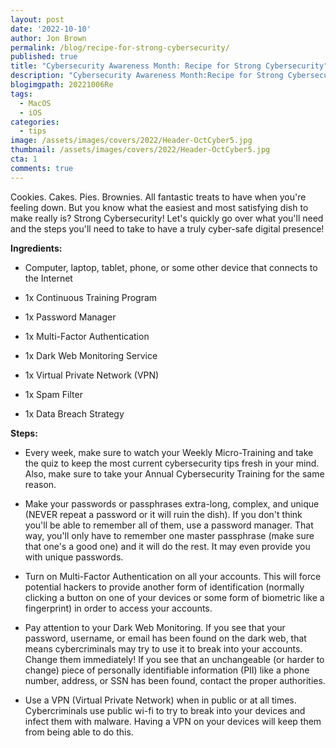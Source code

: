 ```yaml
---
layout: post
date: '2022-10-10'
author: Jon Brown
permalink: /blog/recipe-for-strong-cybersecurity/
published: true
title: "Cybersecurity Awareness Month: Recipe for Strong Cybersecurity"
description: "Cybersecurity Awareness Month:Recipe for Strong Cybersecurity"
blogimgpath: 20221006Re
tags:
  - MacOS
  - iOS
categories:
  - tips
image: /assets/images/covers/2022/Header-OctCyber5.jpg
thumbnail: /assets/images/covers/2022/Header-OctCyber5.jpg
cta: 1
comments: true
---
```

Cookies. Cakes. Pies. Brownies. All fantastic treats to have when you're
feeling down. But you know what the easiest and most satisfying dish to
make really is? Strong Cybersecurity! Let's quickly go over what you'll
need and the steps you'll need to take to have a truly cyber-safe
digital presence!

**Ingredients:**

-   Computer, laptop, tablet, phone, or some other device that connects
    to the Internet

-   1x Continuous Training Program

-   1x Password Manager

-   1x Multi-Factor Authentication

-   1x Dark Web Monitoring Service

-   1x Virtual Private Network (VPN)

-   1x Spam Filter

-   1x Data Breach Strategy

**Steps:**

-   Every week, make sure to watch your Weekly Micro-Training and take
    the quiz to keep the most current cybersecurity tips fresh in your
    mind. Also, make sure to take your Annual Cybersecurity Training for
    the same reason.

-   Make your passwords or passphrases extra-long, complex, and unique
    (NEVER repeat a password or it will ruin the dish). If you don't
    think you'll be able to remember all of them, use a password
    manager. That way, you'll only have to remember one master
    passphrase (make sure that one's a good one) and it will do the
    rest. It may even provide you with unique passwords.

-   Turn on Multi-Factor Authentication on all your accounts. This will
    force potential hackers to provide another form of identification
    (normally clicking a button on one of your devices or some form of
    biometric like a fingerprint) in order to access your accounts.

-   Pay attention to your Dark Web Monitoring. If you see that your
    password, username, or email has been found on the dark web, that
    means cybercriminals may try to use it to break into your accounts.
    Change them immediately! If you see that an unchangeable (or harder
    to change) piece of personally identifiable information (PII) like a
    phone number, address, or SSN has been found, contact the proper
    authorities.

-   Use a VPN (Virtual Private Network) when in public or at all times.
    Cybercriminals use public wi-fi to try to break into your devices
    and infect them with malware. Having a VPN on your devices will keep
    them from being able to do this.
